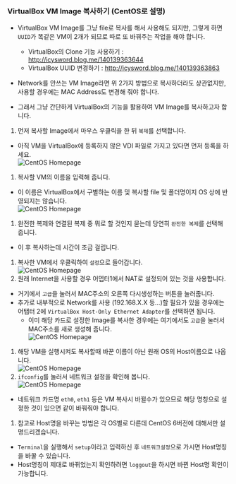 ### VirtualBox VM Image 복사하기 (CentOS로 설명)

- VirtualBox VM Image를 그냥 file로 복사를 해서 사용해도 되지만, 그렇게 하면 `UUID`가 똑같은 VM이 2개가 되므로 따로 또 바꿔주는 작업을 해야 합니다.
  - VirtualBox의 Clone 기능 사용하기 : <http://icysword.blog.me/140139363644>
  - VirtualBox UUID 변경하기 : <http://icysword.blog.me/140139363863>

- Network를 안쓰는 VM Image라면 위 2가지 방법으로 복사하더라도 상관없지만, 사용할 경우에는 MAC Address도 변경해 줘야 합니다.

- 그래서 그냥 간단하게 VirtualBox의 기능을 활용하여 VM Image를 복사하고자 합니다.

1. 먼저 복사할 Image에서 마우스 우클릭을 한 뒤 `복제`를 선택합니다.
  -  아직 VM을 VirtualBox에 등록하지 않은 VDI 파일로 가지고 있다면 먼저 등록을 하세요.  
      ![CentOS Homepage](https://github.com/DevStarSJ/Study/blob/master/Blog/Linux/CentOS/image/VirtualBox.CentOS.copy.01.png?raw=true)  
1. 복사할 VM의 이름을 입력해 줍니다.
  - 이 이름은 VirtualBox에서 구별하는 이름 및 복사할 file 및 폴더명이지 OS 상에 반영되지는 않습니다.  
      ![CentOS Homepage](https://github.com/DevStarSJ/Study/blob/master/Blog/Linux/CentOS/image/VirtualBox.CentOS.copy.02.png?raw=true)  
1. 완전한 복제와 연결된 복제 중 뭐로 할 것인지 묻는데 당연히 `완전한 복제`를 선택해 줍니다.
  - 이 후 복사하는데 시간이 조금 걸립니다.  
1. 복사한 VM에서 우클릭하여 `설정`으로 들어갑니다.  
  ![CentOS Homepage](https://github.com/DevStarSJ/Study/blob/master/Blog/Linux/CentOS/image/VirtualBox.CentOS.copy.03.png?raw=true)  
1. 원래 Internet을 사용할 경우 어뎁터1에서 NAT로 설정되어 있는 것을 사용합니다.
  - 거기에서 `고급`을 눌러서 MAC주소의 오른쪽 다시생성하는 버튼을 눌러줍니다.
  - 추가로 내부적으로 Network를 사용 (192.168.X.X 등...)할 필요가 있을 경우에는 어탭터 2에 `VirtualBox Host-Only Ethernet Adapter`를 선택하면 됩니다.
    - 이미 해당 카드로 설정한 Image를 복사한 경우에는 여기에서도 `고급`을 눌러서 MAC주소를 새로 생성해 줍니다.  
      ![CentOS Homepage](https://github.com/DevStarSJ/Study/blob/master/Blog/Linux/CentOS/image/VirtualBox.CentOS.copy.04.png?raw=true)  
1. 해당 VM을 실행시켜도 복사할때 바꾼 이름이 아닌 원래 OS의 Host이름으로 나옵니다.  
  ![CentOS Homepage](https://github.com/DevStarSJ/Study/blob/master/Blog/Linux/CentOS/image/VirtualBox.CentOS.copy.05.png?raw=true)  
1. `ifconfig`를 눌러서 네트워크 설정을 확인해 봅니다.  
  ![CentOS Homepage](https://github.com/DevStarSJ/Study/blob/master/Blog/Linux/CentOS/image/VirtualBox.CentOS.copy.06.png?raw=true)  
  - 네트워크 카드명 `eth0`, `eth1` 등은 VM 복사시 바뀔수가 있으므로 해당 명칭으로 설정한 것이 있으면 같이 바꿔줘야 합니다.
1. 참고로 Host명을 바꾸는 방법은 각 OS별로 다른데 CentOS 6버전에 대해서만 설명드리겠습니다.
  - `Terminal`을 실행해서 `setup`이라고 입력하신 후 `네트워크설정`으로 가시면 Host명칭을 바꿀 수 있습니다.
  - Host명칭이 제대로 바뀌었는지 확인하려면 `loggout`을 하시면 바뀐 Host명 확인이 가능합니다.
